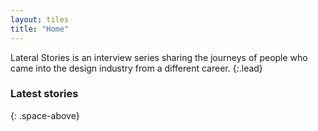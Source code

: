 ```yaml
---
layout: tiles
title: "Home"
---
```


Lateral Stories is an interview series sharing the journeys of people who came into the design industry from a different career. 
{:.lead}

### Latest stories
{: .space-above}
